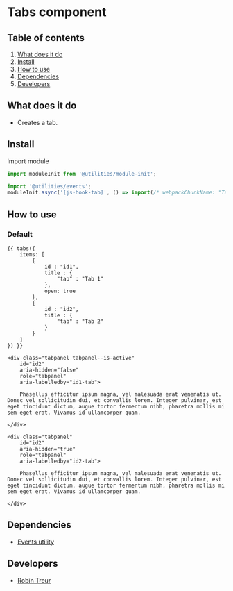 
# Tabs component
## Table of contents
1. [What does it do](#markdown-header-what-does-it-do)
2. [Install](#markdown-header-install)
3. [How to use](#markdown-header-how-to-use)
4. [Dependencies](#markdown-header-dependencies)
5. [Developers](#markdown-header-developers)

## What does it do
* Creates a tab.

## Install
Import module
```javascript
import moduleInit from '@utilities/module-init';

import '@utilities/events';
moduleInit.async('[js-hook-tab]', () => import(/* webpackChunkName: "Tabs" */'@components/tabs'));
```

## How to use

### Default

```htmlmixed
{{ tabs({
    items: [
        {
            id : "id1",
            title : {
                "tab" : "Tab 1"
            },
            open: true
        },
        {
            id : "id2",
            title : {
                "tab" : "Tab 2"
            }
        }
    ]
}) }}

<div class="tabpanel tabpanel--is-active"
    id="id2"
    aria-hidden="false"
    role="tabpanel"
    aria-labelledby="id1-tab">

    Phasellus efficitur ipsum magna, vel malesuada erat venenatis ut. Donec vel sollicitudin dui, et convallis lorem. Integer pulvinar, est eget tincidunt dictum, augue tortor fermentum nibh, pharetra mollis mi sem eget erat. Vivamus id ullamcorper quam.
    
</div>

<div class="tabpanel"
    id="id2"
    aria-hidden="true"
    role="tabpanel"
    aria-labelledby="id2-tab">

    Phasellus efficitur ipsum magna, vel malesuada erat venenatis ut. Donec vel sollicitudin dui, et convallis lorem. Integer pulvinar, est eget tincidunt dictum, augue tortor fermentum nibh, pharetra mollis mi sem eget erat. Vivamus id ullamcorper quam.
    
</div>

```

## Dependencies
* [Events utility](/utilities/events/)

## Developers
* [Robin Treur](mailto:robin.treur@deptagency.com)
